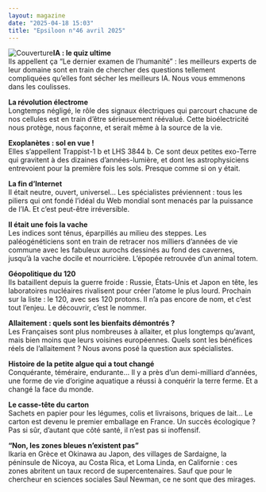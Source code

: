 ```yaml
---
layout: magazine
date: "2025-04-18 15:03"
title: "Epsiloon n°46 avril 2025"
---
```

![Couverture](/img/epsiloon-46.jpeg)**IA : le quiz ultime**  
Ils appellent ça “Le dernier examen de l’humanité” : les meilleurs experts de leur domaine sont en train de chercher des questions tellement compliquées qu’elles font sécher les meilleurs IA. Nous vous emmenons dans les coulisses.

**La révolution électrome**  
Longtemps négligé, le rôle des signaux électriques qui parcourt chacune de nos cellules est en train d’être sérieusement réévalué. Cette bioélectricité nous protège, nous façonne, et serait même à la source de la vie.

**Exoplanètes : sol en vue !**  
Elles s’appellent Trappist-1 b et LHS 3844 b. Ce sont deux petites exo-Terre qui gravitent à des dizaines d’années-lumière, et dont les astrophysiciens entrevoient pour la première fois les sols. Presque comme si on y était.

**La fin d’Internet**  
Il était neutre, ouvert, universel… Les spécialistes préviennent&nbsp;: tous les piliers qui ont fondé l’idéal du Web mondial sont menacés par la puissance de l’IA. Et c’est peut-être irréversible.

**Il était une fois la vache**  
Les indices sont ténus, éparpillés au milieu des steppes. Les paléogénéticiens sont en train de retracer nos milliers d’années de vie commune avec les fabuleux aurochs dessinés au fond des cavernes, jusqu’à la vache docile et nourricière. L’épopée retrouvée d’un animal totem.

**Géopolitique du 120**  
Ils bataillent depuis la guerre froide : Russie, États-Unis et Japon en tête, les laboratoires nucléaires rivalisent pour créer l’atome le plus lourd. Prochain sur la liste : le 120, avec ses 120 protons. Il n’a pas encore de nom, et c’est tout l’enjeu. Le découvrir, c’est le nommer.

**Allaitement : quels sont les bienfaits démontrés ?**  
Les Françaises sont plus nombreuses à allaiter, et plus longtemps qu’avant, mais bien moins que leurs voisines européennes. Quels sont les bénéfices réels de l’allaitement&nbsp;? Nous avons posé la question aux spécialistes.

**Histoire de la petite algue qui a tout changé**  
Conquérante, téméraire, endurante… Il y a près d’un demi-milliard d’années, une forme de vie d’origine aquatique a réussi à conquérir la terre ferme. Et a changé la face du monde.

**Le casse-tête du carton**  
Sachets en papier pour les légumes, colis et livraisons, briques de lait… Le carton est devenu le premier emballage en France. Un succès écologique&nbsp;? Pas si sûr, d’autant que côté santé, il n’est pas si inoffensif.

**“Non, les zones bleues n’existent pas”**  
Ikaria en Grèce et Okinawa au Japon, des villages de Sardaigne, la péninsule de Nicoya, au Costa Rica, et Loma Linda, en Californie&nbsp;: ces zones abritent un taux record de supercentenaires. Sauf que pour le chercheur en sciences sociales Saul Newman, ce ne sont que des mirages.